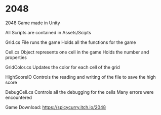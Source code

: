 # 2048
2048 Game made in Unity

All Scripts are contained in Assets/Scipts

Grid.cs
File runs the game
Holds all the functions for the game

Cell.cs 
Object represents one cell in the game
Holds the number and properties

GridColor.cs
Updates the color for each cell of the grid

HighScoreIO
Controls the reading and writing of the file to save the high score

DebugCell.cs
Controls all the debugging for the cells
Many errors were encountered

Game Download: 
https://spicycurry.itch.io/2048 
